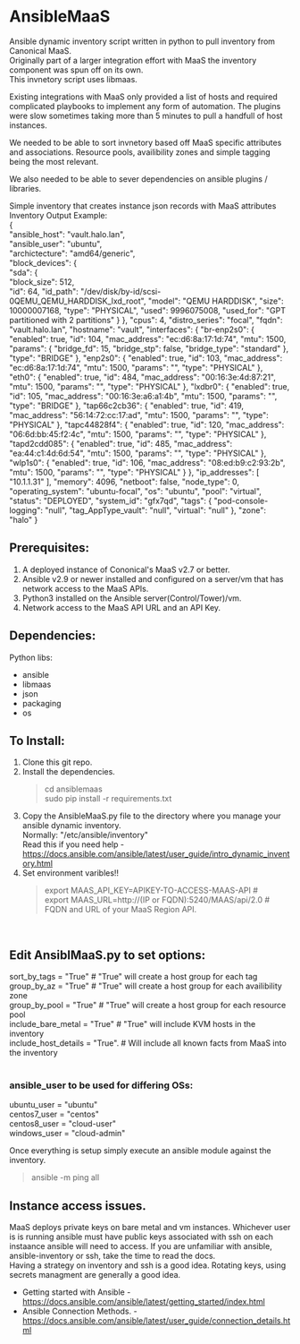 # AnsibleMaaS

Ansible dynamic inventory script written in python to pull inventory from Canonical MaaS. <br>
Originally part of a larger integration effort with MaaS the inventory component was spun off on its own. <br>
This invnetory script uses libmaas.

Existing integrations with MaaS only provided a list of hosts and required complicated playbooks to implement any
form of automation. The plugins were slow sometimes taking more than 5 minutes to pull a handfull of host instances. 

We needed to be able to sort invnetory based off MaaS specific attributes and associations. Resource pools, availibility zones and simple tagging 
being the most relevant. 

We also needed to be able to sever dependencies on ansible plugins / libraries.

Simple inventory that creates instance json records with MaaS attributes <br>
Inventory Output Example: <br>
{<br>
    "ansible_host": "vault.halo.lan",<br>
    "ansible_user": "ubuntu",<br>
    "archictecture": "amd64/generic",<br>
    "block_devices": {<br>
        "sda": {<br>
            "block_size": 512,<br>
            "id": 64,
            "id_path": "/dev/disk/by-id/scsi-0QEMU_QEMU_HARDDISK_lxd_root",
            "model": "QEMU HARDDISK",
            "size": 10000007168,
            "type": "PHYSICAL",
            "used": 9996075008,
            "used_for": "GPT partitioned with 2 partitions"
        }
    },
    "cpus": 4,
    "distro_series": "focal",
    "fqdn": "vault.halo.lan",
    "hostname": "vault",
    "interfaces": {
        "br-enp2s0": {
            "enabled": true,
            "id": 104,
            "mac_address": "ec:d6:8a:17:1d:74",
            "mtu": 1500,
            "params": {
                "bridge_fd": 15,
                "bridge_stp": false,
                "bridge_type": "standard"
            },
            "type": "BRIDGE"
        },
        "enp2s0": {
            "enabled": true,
            "id": 103,
            "mac_address": "ec:d6:8a:17:1d:74",
            "mtu": 1500,
            "params": "",
            "type": "PHYSICAL"
        },
        "eth0": {
            "enabled": true,
            "id": 484,
            "mac_address": "00:16:3e:4d:87:21",
            "mtu": 1500,
            "params": "",
            "type": "PHYSICAL"
        },
        "lxdbr0": {
            "enabled": true,
            "id": 105,
            "mac_address": "00:16:3e:a6:a1:4b",
            "mtu": 1500,
            "params": "",
            "type": "BRIDGE"
        },
        "tap66c2cb36": {
            "enabled": true,
            "id": 419,
            "mac_address": "56:14:72:cc:17:ad",
            "mtu": 1500,
            "params": "",
            "type": "PHYSICAL"
        },
        "tapc44828f4": {
            "enabled": true,
            "id": 120,
            "mac_address": "06:6d:bb:45:f2:4c",
            "mtu": 1500,
            "params": "",
            "type": "PHYSICAL"
        },
        "tapd2cdd085": {
            "enabled": true,
            "id": 485,
            "mac_address": "ea:44:c1:4d:6d:54",
            "mtu": 1500,
            "params": "",
            "type": "PHYSICAL"
        },
        "wlp1s0": {
            "enabled": true,
            "id": 106,
            "mac_address": "08:ed:b9:c2:93:2b",
            "mtu": 1500,
            "params": "",
            "type": "PHYSICAL"
        }
    },
    "ip_addresses": [
        "10.1.1.31"
    ],
    "memory": 4096,
    "netboot": false,
    "node_type": 0,
    "operating_system": "ubuntu-focal",
    "os": "ubuntu",
    "pool": "virtual",
    "status": "DEPLOYED",
    "system_id": "gfx7qd",
    "tags": {
        "pod-console-logging": "null",
        "tag_AppType_vault": "null",
        "virtual": "null"
    },
    "zone": "halo"
}

## Prerequisites: <br>
1. A deployed instance of Cononical's MaaS v2.7 or better.<br>
2. Ansible v2.9 or newer installed and configured on a server/vm that has network access to the MaaS APIs.<br>
3. Python3 installed on the Ansible server(Control/Tower)/vm.<br>
4. Network access to the MaaS API URL and an API Key.<br>

## Dependencies: <br>
Python libs: <br>
- ansible<br>
- libmaas<br>
- json <br>
- packaging<br>
- os<br>

## To Install: <br>
1. Clone this git repo.
2. Install the dependencies.<br>
   > cd ansiblemaas <br>
   > sudo pip install -r requirements.txt<br>
3. Copy the AnsibleMaaS.py file to the directory where you manage your ansible dynamic inventory.<br>
  Normally: "/etc/ansible/inventory" <br>
  Read this if you need help - https://docs.ansible.com/ansible/latest/user_guide/intro_dynamic_inventory.html
4. Set environment varibles!!
   > export MAAS_API_KEY=APIKEY-TO-ACCESS-MAAS-API #  <br>
   > export MAAS_URL=http://(IP or FQDN):5240/MAAS/api/2.0 # FQDN and URL of your MaaS Region API. <br>
  
<br>

## Edit AnsiblMaaS.py to set options: <br>
sort_by_tags = "True"            # "True" will create a host group for each tag<br>
group_by_az = "True"             # "True" will create a host group for each availibility zone<br>
group_by_pool = "True"           # "True" will create a host group for each resource pool<br>
include_bare_metal = "True"      # "True" will include KVM hosts in the inventory<br>
include_host_details = "True".   # Will include all known facts from MaaS into the inventory<br>
<br>

### ansible_user to be used for differing OSs:
ubuntu_user = "ubuntu"        
centos7_user = "centos"<br>
centos8_user = "cloud-user"<br>
windows_user = "cloud-admin"<br>

Once everything is setup simply execute an ansible module against the inventory.
> ansible -m ping all

## Instance access issues.
MaaS deploys private keys on bare metal and vm instances. Whichever user is is running ansible must have public keys associated with ssh on
each instaance ansible will need to access. If you are unfamiliar with ansible, ansible-inventory or ssh, take the time to read the docs.<br>
Having a strategy on inventory and ssh is a good idea. Rotating keys, using secrets managment are generally a good idea. <br>
- Getting started with Ansible - https://docs.ansible.com/ansible/latest/getting_started/index.html <br>
- Ansible Connection Methods. - https://docs.ansible.com/ansible/latest/user_guide/connection_details.html <br>
